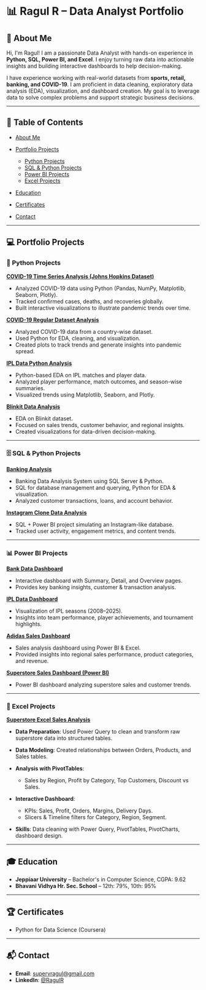 
# 📊 Ragul R – Data Analyst Portfolio

## 📖 About Me

Hi, I'm Ragul! I am a passionate Data Analyst with hands-on experience in **Python, SQL, Power BI, and Excel**. I enjoy turning raw data into actionable insights and building interactive dashboards to help decision-making.

I have experience working with real-world datasets from **sports, retail, banking, and COVID-19**. I am proficient in data cleaning, exploratory data analysis (EDA), visualization, and dashboard creation. My goal is to leverage data to solve complex problems and support strategic business decisions.

---

## 📑 Table of Contents

* [About Me](#-about-me)
* [Portfolio Projects](#-portfolio-projects)

  * [Python Projects](#-python-projects)
  * [SQL & Python Projects](#️-sql--python-projects)
  * [Power BI Projects](#-power-bi-projects)
  * [Excel Projects](#-excel-projects)
* [Education](#-education)
* [Certificates](#-certificates)
* [Contact](#-contact)

---

## 💻 Portfolio Projects

### 🐍 Python Projects

**[COVID-19 Time Series Analysis (Johns Hopkins Dataset)](https://github.com/Ragul-dataAnalyst/covid_data_analysis)**

* Analyzed COVID-19 data using Python (Pandas, NumPy, Matplotlib, Seaborn, Plotly).
* Tracked confirmed cases, deaths, and recoveries globally.
* Built interactive visualizations to illustrate pandemic trends over time.

**[COVID-19 Regular Dataset Analysis](https://github.com/Ragul-dataAnalyst/COVID-19-Analysis)**

* Analyzed COVID-19 data from a country-wise dataset.
* Used Python for EDA, cleaning, and visualization.
* Created plots to track trends and generate insights into pandemic spread.

**[IPL Data Python Analysis](https://github.com/Ragul-dataAnalyst/ipl_data_python_analysis)**

* Python-based EDA on IPL matches and player data.
* Analyzed player performance, match outcomes, and season-wise summaries.
* Visualized trends using Matplotlib, Seaborn, and Plotly.

**[Blinkit Data Analysis](https://github.com/Ragul-dataAnalyst/blinkit_data_python_analysis)**

* EDA on Blinkit dataset.
* Focused on sales trends, customer behavior, and regional insights.
* Created visualizations for data-driven decision-making.

---

### 🗄️ SQL & Python Projects

**[Banking Analysis](https://github.com/Ragul-dataAnalyst/banking_analysis)**

* Banking Data Analysis System using SQL Server & Python.
* SQL for database management and querying, Python for EDA & visualization.
* Analyzed customer transactions, loans, and account behavior.

**[Instagram Clone Data Analysis](https://github.com/Ragul-dataAnalyst/Instagram-clone-data-analysis-project)**

* SQL + Power BI project simulating an Instagram-like database.
* Tracked user activity, engagement metrics, and content trends.

---

### 📊 Power BI Projects

**[Bank Data Dashboard](https://github.com/Ragul-dataAnalyst/bank_data_analysis)**

* Interactive dashboard with Summary, Detail, and Overview pages.
* Provides key banking insights, customer & transaction analysis.

**[IPL Data Dashboard](https://github.com/Ragul-dataAnalyst/IPL_data_analysis)**

* Visualization of IPL seasons (2008–2025).
* Insights into team performance, player achievements, and tournament highlights.

**[Adidas Sales Dashboard](https://github.com/Ragul-dataAnalyst/adidas_data_analysis)**

* Sales analysis dashboard using Power BI & Excel.
* Provided insights into regional sales performance, product categories, and revenue.

**[Superstore Sales Dashboard (Power BI)](https://github.com/Ragul-dataAnalyst/super_store_Excel_analysis-)**

* Power BI dashboard analyzing superstore sales and customer trends.

---

### 📑 Excel Projects

**[Superstore Excel Sales Analysis](https://github.com/Ragul-dataAnalyst/super_store_Excel_analysis-)**

* **Data Preparation**: Used Power Query to clean and transform raw superstore data into structured tables.
* **Data Modeling**: Created relationships between Orders, Products, and Sales tables.
* **Analysis with PivotTables**:

  * Sales by Region, Profit by Category, Top Customers, Discount vs Sales.
* **Interactive Dashboard**:

  * KPIs: Sales, Profit, Orders, Margins, Delivery Days.
  * Slicers & Timeline filters for Category, Region, Segment.
* **Skills**: Data cleaning with Power Query, PivotTables, PivotCharts, dashboard design.

---

## 🎓 Education

* **Jeppiaar University** – Bachelor's in Computer Science, CGPA: 9.62
* **Bhavani Vidhya Hr. Sec. School** – 12th: 79%, 10th: 95%

---

## 🏆 Certificates

* Python for Data Science (Coursera)

---

## 📬 Contact

* **Email**: [supervragul@gmail.com](mailto:supervragul@gmail.com)
* **LinkedIn**:  [@RagulR](www.linkedin.com/in/ragulcric)

